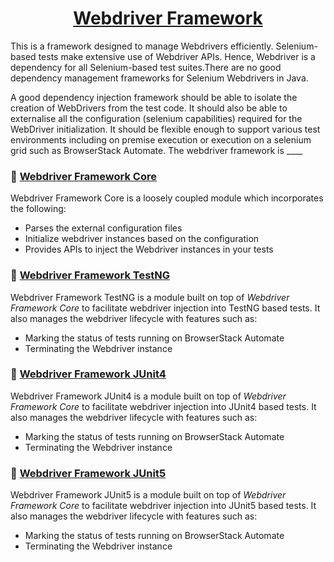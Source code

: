 <h1 align="center"> <a href="/">Webdriver Framework</a> </h1>

This is a framework designed to manage Webdrivers efficiently.
Selenium-based tests make extensive use of Webdriver APIs. Hence, Webdriver is a dependency for all Selenium-based test suites.There are no good dependency management frameworks for Selenium Webdrivers in Java. 

A good dependency injection framework should be able to isolate the creation of WebDrivers from the test code. It should also be able to externalise all the configuration (selenium capabilities) required for the WebDriver initialization. It should be flexible enough to support various test environments including on premise execution or execution on a selenium grid such as BrowserStack Automate.
The webdriver framework is ____ 


### :pushpin: [Webdriver Framework Core](/webdriver-framework-core)
Webdriver Framework Core is a loosely coupled module which incorporates the following:
* Parses the external configuration files
* Initialize webdriver instances based on the configuration
* Provides APIs to inject the Webdriver instances in your tests


### :pushpin: [Webdriver Framework TestNG](/webdriver-framework-testng)
Webdriver Framework TestNG is a module built on top of *Webdriver Framework Core* to facilitate webdriver injection into TestNG based tests. It also manages the webdriver lifecycle with features such as:
* Marking the status of tests running on BrowserStack Automate
* Terminating the Webdriver instance


### :pushpin: [Webdriver Framework JUnit4](/webdriver-framework-junit4)
Webdriver Framework JUnit4 is a module built on top of *Webdriver Framework Core* to facilitate webdriver injection into JUnit4 based tests. It also manages the webdriver lifecycle with features such as:
* Marking the status of tests running on BrowserStack Automate
* Terminating the Webdriver instance


### :pushpin: [Webdriver Framework JUnit5](/webdriver-framework-junit5)
Webdriver Framework JUnit5 is a module built on top of *Webdriver Framework Core* to facilitate webdriver injection into JUnit5 based tests. It also manages the webdriver lifecycle with features such as:
* Marking the status of tests running on BrowserStack Automate
* Terminating the Webdriver instance
